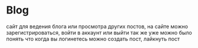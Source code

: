 # Blog
сайт для ведения блога или просмотра других постов, на сайте можно зарегистрироваться, войти в аккаунт или выйти
так же уже можно было понять что когда вы логинетесь можно создать пост, лайкнуть пост
